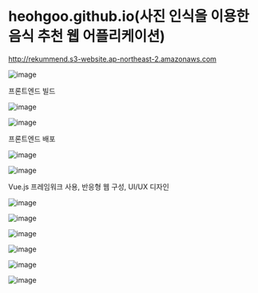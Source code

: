 # heohgoo.github.io(사진 인식을 이용한 음식 추천 웹 어플리케이션)


http://rekummend.s3-website.ap-northeast-2.amazonaws.com

![image](https://user-images.githubusercontent.com/95553132/212217703-fe548a99-f2ac-4bf4-8a3c-c0b87e189ee9.png)

프론트엔드 빌드


![image](https://github.com/heohgoo/heohgoo.github.io/assets/95553132/54ecd495-cea7-4896-b771-e2b4b9c41197)

![image](https://res.cloudinary.com/daleseo/image/upload/v1633999280/npm.jpg)

프론트엔드 배포



![image](https://images.velog.io/images/tmdejr1117/post/6a89fedf-0be5-49ca-8a5b-ba0d89d65e8f/github_pages_logo.jpg)

![image](https://vercel.com/_next/image?url=https%3A%2F%2Fimages.ctfassets.net%2Fe5382hct74si%2F24ta7DT27HcvU9g4pHOBFx%2Fdfc9993c36e16a7af779c28e8962d13f%2FFrame_1__1_.png&w=3840&q=75&dpl=dpl_EBJrE1a1KUVhZ1NDBZvXpTWgGbGn)


Vue.js 프레임워크 사용, 반응형 웹 구성, UI/UX 디자인


![image](https://user-images.githubusercontent.com/95553132/212215384-8680e59f-d066-4072-be40-e4791b696321.png)


![image](https://user-images.githubusercontent.com/95553132/212217744-165128bc-f34b-48fb-8138-6a47602d7798.png)


![image](https://user-images.githubusercontent.com/95553132/212217764-097e1e53-3c6d-46f1-a03a-80fb2d0e2054.png)


![image](https://user-images.githubusercontent.com/95553132/212217784-6781826a-7992-4bb3-8c7b-b89dc1ba21e0.png)


![image](https://user-images.githubusercontent.com/95553132/212217808-7b763b58-2169-4456-b88e-9f7c78d39dae.png)


![image](https://user-images.githubusercontent.com/95553132/212217818-a365a277-48d7-4b4e-bee8-811bb4c143f8.png)
